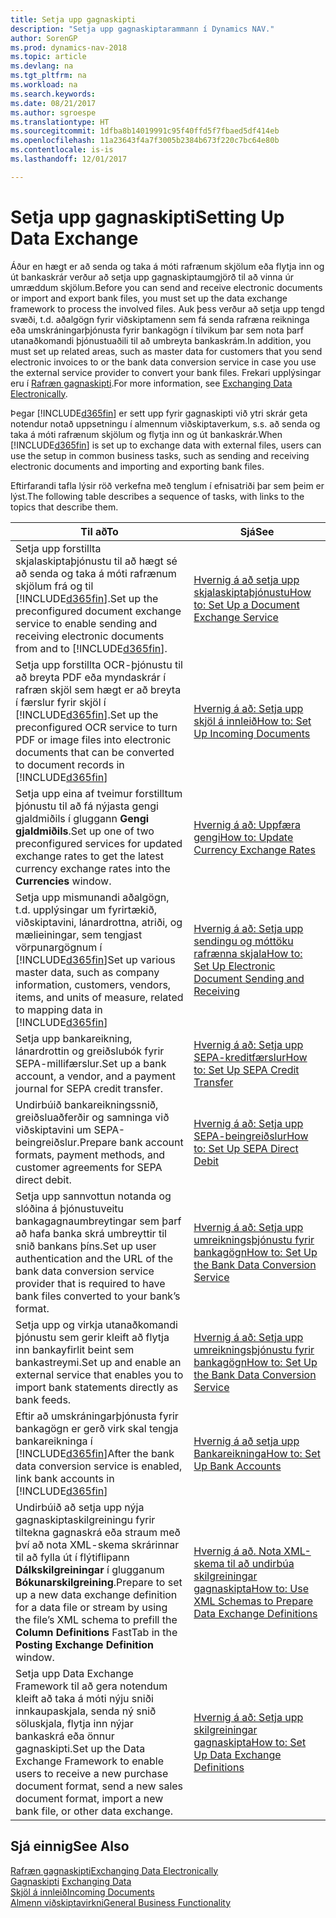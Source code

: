 ```yaml
---
title: Setja upp gagnaskipti
description: "Setja upp gagnaskiptarammann í Dynamics NAV."
author: SorenGP
ms.prod: dynamics-nav-2018
ms.topic: article
ms.devlang: na
ms.tgt_pltfrm: na
ms.workload: na
ms.search.keywords: 
ms.date: 08/21/2017
ms.author: sgroespe
ms.translationtype: HT
ms.sourcegitcommit: 1dfba8b14019991c95f40ffd5f7fbaed5df414eb
ms.openlocfilehash: 11a23643f4a7f3005b2384b673f220c7bc64e80b
ms.contentlocale: is-is
ms.lasthandoff: 12/01/2017

---
```

# <a name="setting-up-data-exchange"></a><span data-ttu-id="4f23c-103">Setja upp gagnaskipti</span><span class="sxs-lookup"><span data-stu-id="4f23c-103">Setting Up Data Exchange</span></span>
<span data-ttu-id="4f23c-104">Áður en hægt er að senda og taka á móti rafrænum skjölum eða flytja inn og út bankaskrár verður að setja upp gagnaskiptaumgjörð til að vinna úr umræddum skjölum.</span><span class="sxs-lookup"><span data-stu-id="4f23c-104">Before you can send and receive electronic documents or import and export bank files, you must set up the data exchange framework to process the involved files.</span></span> <span data-ttu-id="4f23c-105">Auk þess verður að setja upp tengd svæði, t.d. aðalgögn fyrir viðskiptamenn sem fá senda rafræna reikninga eða umskráningarþjónusta fyrir bankagögn í tilvikum þar sem nota þarf utanaðkomandi þjónustuaðili til að umbreyta bankaskrám.</span><span class="sxs-lookup"><span data-stu-id="4f23c-105">In addition, you must set up related areas, such as master data for customers that you send electronic invoices to or the bank data conversion service in case you use the external service provider to convert your bank files.</span></span> <span data-ttu-id="4f23c-106">Frekari upplýsingar eru í [Rafræn gagnaskipti](across-data-exchange.md).</span><span class="sxs-lookup"><span data-stu-id="4f23c-106">For more information, see [Exchanging Data Electronically](across-data-exchange.md).</span></span>  

 <span data-ttu-id="4f23c-107">Þegar [!INCLUDE[d365fin](includes/d365fin_md.md)] er sett upp fyrir gagnaskipti við ytri skrár geta notendur notað uppsetningu í almennum viðskiptaverkum, s.s. að senda og taka á móti rafrænum skjölum og flytja inn og út bankaskrár.</span><span class="sxs-lookup"><span data-stu-id="4f23c-107">When [!INCLUDE[d365fin](includes/d365fin_md.md)] is set up to exchange data with external files, users can use the setup in common business tasks, such as sending and receiving electronic documents and importing and exporting bank files.</span></span>  

 <span data-ttu-id="4f23c-108">Eftirfarandi tafla lýsir röð verkefna með tenglum í efnisatriði þar sem þeim er lýst.</span><span class="sxs-lookup"><span data-stu-id="4f23c-108">The following table describes a sequence of tasks, with links to the topics that describe them.</span></span>  

|<span data-ttu-id="4f23c-109">**Til að**</span><span class="sxs-lookup"><span data-stu-id="4f23c-109">**To**</span></span>|<span data-ttu-id="4f23c-110">**Sjá**</span><span class="sxs-lookup"><span data-stu-id="4f23c-110">**See**</span></span>|  
|------------|-------------|  
|<span data-ttu-id="4f23c-111">Setja upp forstillta skjalaskiptaþjónustu til að hægt sé að senda og taka á móti rafrænum skjölum frá og til [!INCLUDE[d365fin](includes/d365fin_md.md)].</span><span class="sxs-lookup"><span data-stu-id="4f23c-111">Set up the preconfigured document exchange service to enable sending and receiving electronic documents from and to [!INCLUDE[d365fin](includes/d365fin_md.md)].</span></span>|[<span data-ttu-id="4f23c-112">Hvernig á að setja upp skjalaskiptaþjónustu</span><span class="sxs-lookup"><span data-stu-id="4f23c-112">How to: Set Up a Document Exchange Service</span></span>](across-how-to-set-up-a-document-exchange-service.md)|  
|<span data-ttu-id="4f23c-113">Setja upp forstillta OCR-þjónustu til að breyta PDF eða myndaskrár í rafræn skjöl sem hægt er að breyta í færslur fyrir skjöl í [!INCLUDE[d365fin](includes/d365fin_md.md)].</span><span class="sxs-lookup"><span data-stu-id="4f23c-113">Set up the preconfigured OCR service to turn PDF or image files into electronic documents that can be converted to document records in [!INCLUDE[d365fin](includes/d365fin_md.md)]</span></span>|[<span data-ttu-id="4f23c-114">Hvernig á að: Setja upp skjöl á innleið</span><span class="sxs-lookup"><span data-stu-id="4f23c-114">How to: Set Up Incoming Documents</span></span>](across-how-setup-income-documents.md)|  
|<span data-ttu-id="4f23c-115">Setja upp eina af tveimur forstilltum þjónustu til að fá nýjasta gengi gjaldmiðils í gluggann **Gengi gjaldmiðils**.</span><span class="sxs-lookup"><span data-stu-id="4f23c-115">Set up one of two preconfigured services for updated exchange rates to get the latest currency exchange rates into the **Currencies** window.</span></span>|[<span data-ttu-id="4f23c-116">Hvernig á að: Uppfæra gengi</span><span class="sxs-lookup"><span data-stu-id="4f23c-116">How to: Update Currency Exchange Rates</span></span>](finance-how-update-currencies.md)|  
|<span data-ttu-id="4f23c-117">Setja upp mismunandi aðalgögn, t.d. upplýsingar um fyrirtækið, viðskiptavini, lánardrottna, atriði, og mælieiningar, sem tengjast vörpunargögnum í [!INCLUDE[d365fin](includes/d365fin_md.md)]</span><span class="sxs-lookup"><span data-stu-id="4f23c-117">Set up various master data, such as company information, customers, vendors, items, and units of measure, related to mapping data in [!INCLUDE[d365fin](includes/d365fin_md.md)]</span></span>|[<span data-ttu-id="4f23c-118">Hvernig á að: Setja upp sendingu og móttöku rafrænna skjala</span><span class="sxs-lookup"><span data-stu-id="4f23c-118">How to: Set Up Electronic Document Sending and Receiving</span></span>](across-how-to-set-up-electronic-document-sending-and-receiving.md)|  
|<span data-ttu-id="4f23c-119">Setja upp bankareikning, lánardrottin og greiðslubók fyrir SEPA-millifærslur.</span><span class="sxs-lookup"><span data-stu-id="4f23c-119">Set up a bank account, a vendor, and a payment journal for SEPA credit transfer.</span></span>|[<span data-ttu-id="4f23c-120">Hvernig á að: Setja upp SEPA-kreditfærslur</span><span class="sxs-lookup"><span data-stu-id="4f23c-120">How to: Set Up SEPA Credit Transfer</span></span>](finance-how-to-set-up-sepa-credit-transfer.md)|  
|<span data-ttu-id="4f23c-121">Undirbúið bankareikningssnið, greiðsluaðferðir og samninga við viðskiptavini um SEPA-beingreiðslur.</span><span class="sxs-lookup"><span data-stu-id="4f23c-121">Prepare bank account formats, payment methods, and customer agreements for SEPA direct debit.</span></span>|[<span data-ttu-id="4f23c-122">Hvernig á að: Setja upp SEPA-beingreiðslur</span><span class="sxs-lookup"><span data-stu-id="4f23c-122">How to: Set Up SEPA Direct Debit</span></span>](finance-how-to-set-up-sepa-direct-debit.md)|  
|<span data-ttu-id="4f23c-123">Setja upp sannvottun notanda og slóðina á þjónustuveitu bankagagnaumbreytingar sem þarf að hafa banka skrá umbreyttir til snið bankans þíns.</span><span class="sxs-lookup"><span data-stu-id="4f23c-123">Set up user authentication and the URL of the bank data conversion service provider that is required to have bank files converted to your bank’s format.</span></span>|[<span data-ttu-id="4f23c-124">Hvernig á að: Setja upp umreikningsþjónustu fyrir bankagögn</span><span class="sxs-lookup"><span data-stu-id="4f23c-124">How to: Set Up the Bank Data Conversion Service</span></span>](bank-how-setup-bank-data-conversion-service.md)|  
|<span data-ttu-id="4f23c-125">Setja upp og virkja utanaðkomandi þjónustu sem gerir kleift að flytja inn bankayfirlit beint sem bankastreymi.</span><span class="sxs-lookup"><span data-stu-id="4f23c-125">Set up and enable an external service that enables you to import bank statements directly as bank feeds.</span></span>|[<span data-ttu-id="4f23c-126">Hvernig á að: Setja upp umreikningsþjónustu fyrir bankagögn</span><span class="sxs-lookup"><span data-stu-id="4f23c-126">How to: Set Up the Bank Data Conversion Service</span></span>](bank-how-setup-bank-data-conversion-service.md)|  
|<span data-ttu-id="4f23c-127">Eftir að umskráningarþjónusta fyrir bankagögn er gerð virk skal tengja bankareikninga í [!INCLUDE[d365fin](includes/d365fin_md.md)]</span><span class="sxs-lookup"><span data-stu-id="4f23c-127">After the bank data conversion service is enabled, link bank accounts in [!INCLUDE[d365fin](includes/d365fin_md.md)]</span></span>|[<span data-ttu-id="4f23c-128">Hvernig á að setja upp Bankareikninga</span><span class="sxs-lookup"><span data-stu-id="4f23c-128">How to: Set Up Bank Accounts</span></span>](bank-how-setup-bank-accounts.md)|  
|<span data-ttu-id="4f23c-129">Undirbúið að setja upp nýja gagnaskiptaskilgreiningu fyrir tiltekna gagnaskrá eða straum með því að nota XML-skema skrárinnar til að fylla út í flýtiflipann **Dálkskilgreiningar** í glugganum **Bókunarskilgreining**.</span><span class="sxs-lookup"><span data-stu-id="4f23c-129">Prepare to set up a new data exchange definition for a data file or stream by using the file’s XML schema to prefill the **Column Definitions** FastTab in the **Posting Exchange Definition** window.</span></span>|[<span data-ttu-id="4f23c-130">Hvernig á að. Nota XML-skema til að undirbúa skilgreiningar gagnaskipta</span><span class="sxs-lookup"><span data-stu-id="4f23c-130">How to: Use XML Schemas to Prepare Data Exchange Definitions</span></span>](across-how-to-use-xml-schemas-to-prepare-data-exchange-definitions.md)|  
|<span data-ttu-id="4f23c-131">Setja upp Data Exchange Framework til að gera notendum kleift að taka á móti nýju sniði innkaupaskjala, senda ný snið söluskjala, flytja inn nýjar bankaskrá eða önnur gagnaskipti.</span><span class="sxs-lookup"><span data-stu-id="4f23c-131">Set up the Data Exchange Framework to enable users to receive a new purchase document format, send a new sales document format, import a new bank file, or other data exchange.</span></span>|[<span data-ttu-id="4f23c-132">Hvernig á að: Setja upp skilgreiningar gagnaskipta</span><span class="sxs-lookup"><span data-stu-id="4f23c-132">How to: Set Up Data Exchange Definitions</span></span>](across-how-to-set-up-data-exchange-definitions.md)|  

## <a name="see-also"></a><span data-ttu-id="4f23c-133">Sjá einnig</span><span class="sxs-lookup"><span data-stu-id="4f23c-133">See Also</span></span>  
[<span data-ttu-id="4f23c-134">Rafræn gagnaskipti</span><span class="sxs-lookup"><span data-stu-id="4f23c-134">Exchanging Data Electronically</span></span>](across-data-exchange.md)  
<span data-ttu-id="4f23c-135">[Gagnaskipti](across-exchange-data.md) </span><span class="sxs-lookup"><span data-stu-id="4f23c-135">[Exchanging Data](across-exchange-data.md) </span></span>  
[<span data-ttu-id="4f23c-136">Skjöl á innleið</span><span class="sxs-lookup"><span data-stu-id="4f23c-136">Incoming Documents</span></span>](across-income-documents.md)  
[<span data-ttu-id="4f23c-137">Almenn viðskiptavirkni</span><span class="sxs-lookup"><span data-stu-id="4f23c-137">General Business Functionality</span></span>](ui-across-business-areas.md)  

